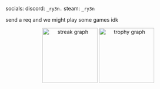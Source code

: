 socials:
discord: `_ry3n.`
steam: `_ry3n`

send a req and we might play some games idk


<div align="center">
  <img src="https://streak-stats.demolab.com?user=k1nxx&locale=en&mode=daily&theme=nord&hide_border=true&border_radius=0&order=3" height="150" alt="streak graph"  />
  <img src="https://github-profile-trophy.vercel.app?username=k1nxx&theme=nord&column=-1&row=1&margin-w=8&margin-h=8&no-bg=true&no-frame=true&order=4" height="150" alt="trophy graph"  />
</div>

###

